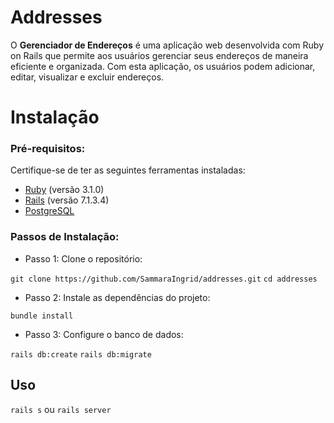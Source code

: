 # Addresses

O **Gerenciador de Endereços** é uma aplicação web desenvolvida com Ruby on Rails que permite aos usuários gerenciar seus endereços de maneira eficiente e organizada. Com esta aplicação, os usuários podem adicionar, editar, visualizar e excluir endereços.


# Instalação

### Pré-requisitos:

Certifique-se de ter as seguintes ferramentas instaladas: 
- [Ruby](https://www.ruby-lang.org/en/downloads/) (versão 3.1.0)
- [Rails](https://rubyonrails.org/) (versão 7.1.3.4) 
- [PostgreSQL](https://www.postgresql.org/download/)

### Passos de Instalação:

- Passo 1:  Clone o repositório:

```git clone https://github.com/SammaraIngrid/addresses.git```
```cd addresses```

- Passo 2:  Instale as dependências do projeto:

```bundle install```

- Passo 3:  Configure o banco de dados:

```rails db:create```
```rails db:migrate```

##  Uso

```rails s```  ou ```rails server```

